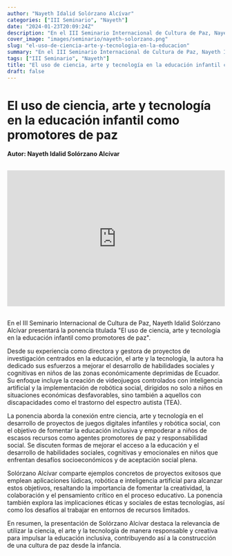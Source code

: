 ```yaml
---
author: "Nayeth Idalid Solórzano Alcívar"
categories: ["III Seminario", "Nayeth"]
date: "2024-01-23T20:09:24Z"
description: "En el III Seminario Internacional de Cultura de Paz, Nayeth Idalid Solórzano Alcívar presentará la ponencia titulada El uso de ciencia, arte y tecnología en la educación infantil como promotores de paz"
cover_image: "images/seminario/nayeth-solorzano.png"
slug: "el-uso-de-ciencia-arte-y-tecnologia-en-la-educacion"
summary: "En el III Seminario Internacional de Cultura de Paz, Nayeth Idalid Solórzano Alcívar presentará la ponencia titulada El uso de ciencia, arte y tecnología en la educación infantil como promotores de paz"
tags: ["III Seminario", "Nayeth"]
title: "El uso de ciencia, arte y tecnología en la educación infantil como promotores de paz"
draft: false
---
```


# El uso de ciencia, arte y tecnología en la educación infantil como promotores de paz

<div style="display: flex; justify-content: flex-start; font-weight: bold; margin-bottom: 30px;"> 
Autor: Nayeth Idalid Solórzano Alcívar
</div>

<div style="display: flex; justify-content: center; margin-bottom: 30px;">
<iframe width="560" height="315" src="https://www.youtube.com/embed/-iKkkh0pzZo?si=KDdI7eHHbGAOT1Ng" title="YouTube video player" frameborder="0" allow="accelerometer; autoplay; clipboard-write; encrypted-media; gyroscope; picture-in-picture; web-share" allowfullscreen></iframe>
</div>

En el III Seminario Internacional de Cultura de Paz, Nayeth Idalid Solórzano Alcívar presentará la ponencia titulada "El uso de ciencia, arte y tecnología en la educación infantil como promotores de paz".

Desde su experiencia como directora y gestora de proyectos de investigación centrados en la educación, el arte y la tecnología, la autora ha dedicado sus esfuerzos a mejorar el desarrollo de habilidades sociales y cognitivas en niños de las zonas económicamente deprimidas de Ecuador. Su enfoque incluye la creación de videojuegos controlados con inteligencia artificial y la implementación de robótica social, dirigidos no solo a niños en situaciones económicas desfavorables, sino también a aquellos con discapacidades como el trastorno del espectro autista (TEA).

La ponencia aborda la conexión entre ciencia, arte y tecnología en el desarrollo de proyectos de juegos digitales infantiles y robótica social, con el objetivo de fomentar la educación inclusiva y empoderar a niños de escasos recursos como agentes promotores de paz y responsabilidad social. Se discuten formas de mejorar el acceso a la educación y el desarrollo de habilidades sociales, cognitivas y emocionales en niños que enfrentan desafíos socioeconómicos y de aceptación social plena.

Solórzano Alcívar comparte ejemplos concretos de proyectos exitosos que emplean aplicaciones lúdicas, robótica e inteligencia artificial para alcanzar estos objetivos, resaltando la importancia de fomentar la creatividad, la colaboración y el pensamiento crítico en el proceso educativo. La ponencia también explora las implicaciones éticas y sociales de estas tecnologías, así como los desafíos al trabajar en entornos de recursos limitados.

En resumen, la presentación de Solórzano Alcívar destaca la relevancia de utilizar la ciencia, el arte y la tecnología de manera responsable y creativa para impulsar la educación inclusiva, contribuyendo así a la construcción de una cultura de paz desde la infancia.
